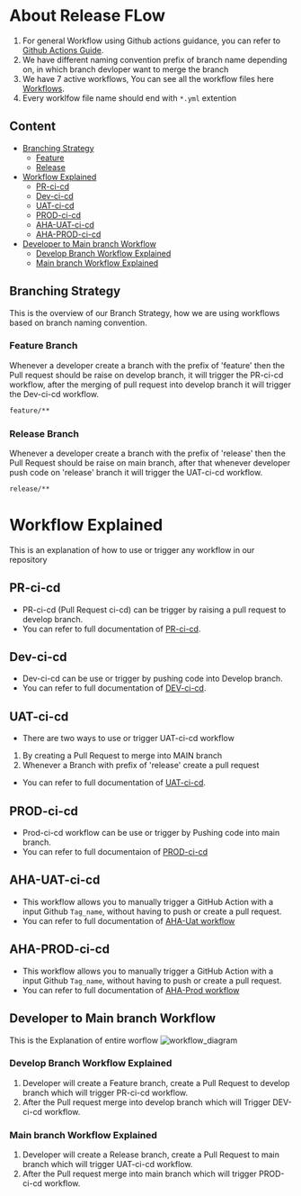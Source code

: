 # About Release FLow

1. For general Workflow using Github actions guidance, you can refer to [Github Actions Guide](https://docs.github.com/en/actions/guides). 
2. We have different naming convention prefix of branch name depending on, in which branch devloper want to merge the branch
3. We have 7 active workflows, You can see all the workflow files here [Workflows](https://github.com/REAN-Foundation/rean-bot-wrapper/tree/develop/.github/workflows).
4. Every worklfow file name should end with ``` *.yml ``` extention

## Content
- [Branching Strategy](#Branching-Strategy)
  - [Feature](#Feature-Branch)
  - [Release](#Release-Branch)
- [Workflow Explained](#Workflow-Explained)
  - [PR-ci-cd](#PR-ci-cd)
  - [Dev-ci-cd](#Dev-ci-cd)
  - [UAT-ci-cd](#UAT-ci-cd)
  - [PROD-ci-cd](#PROD-ci-cd)
  - [AHA-UAT-ci-cd](#AHA-UAT-ci-cd)
  - [AHA-PROD-ci-cd](#AHA-PROD-ci-cd)
- [Developer to Main branch Workflow](#Developer-to-Main-branch-Workflow)
  - [Develop Branch Workflow Explained](#Develop-Branch-Workflow-Explained)
  - [Main branch Workflow Explained](#Main-branch-Workflow-Explained)


## Branching Strategy

This is the overview of our Branch Strategy, how we are using workflows based on branch naming convention.

### Feature Branch

Whenever a developer create a branch with the prefix of 'feature' then the Pull request should be raise on develop branch, it will trigger the PR-ci-cd workflow, after the merging of pull request into develop branch it will trigger the Dev-ci-cd workflow. 
 
 ```sh
 feature/**
 ```

### Release Branch

Whenever a developer create a branch with the prefix of 'release' then the Pull Request should be raise on main branch, after that whenever developer push code on 'release' branch it will trigger the UAT-ci-cd workflow.

 ```sh
 release/**
 ```
 
# Workflow Explained 
 
This is an explanation of how to use or trigger any workflow in our repository
 
## PR-ci-cd
 
* PR-ci-cd (Pull Request ci-cd) can be trigger by raising a pull request to develop branch.
* You can refer to full documentation of [PR-ci-cd](release_docs/Pr-ci-cd_ReleaseFlow.md).
 
## Dev-ci-cd 

* Dev-ci-cd can be use or trigger by pushing code into Develop branch.
* You can refer to full documentation of [DEV-ci-cd](release_docs/Dev-ci-cd_ReleaseFlow.md).


## UAT-ci-cd

* There are two ways to use or trigger UAT-ci-cd workflow
1. By creating a Pull Request to merge into MAIN branch
2. Whenever a Branch with prefix of 'release' create a pull request
* You can refer to full documentation of [UAT-ci-cd](release_docs/Uat-ci-cd_ReleaseFlow.md).


## PROD-ci-cd

* Prod-ci-cd workflow can be use or trigger by Pushing code into main branch.
* You can refer to full documentaion of [PROD-ci-cd](release_docs/Prod-ci-cd_ReleaseFlow.md)


## AHA-UAT-ci-cd

* This workflow allows you to manually trigger a GitHub Action with a input Github ``` Tag_name ```, without having to push or create a pull request.
* You can refer to full documentation of [AHA-Uat workflow](release_docs/AHA-UAT_ReleaseFlow.md)
 
## AHA-PROD-ci-cd

* This workflow allows you to manually trigger a GitHub Action with a input Github ``` Tag_name ```, without having to push or create a pull request.
* You can refer to full documentation of [AHA-Prod workflow](release_docs/AHA-Prod_ReleaseFlow.md)

## Developer to Main branch Workflow

This is the Explanation of entire worflow
![workflow_diagram](https://github.com/REAN-Foundation/reancare-service/blob/feature/flow_documentation/assets/images/workflow_diagram.png?raw=true)

### Develop Branch Workflow Explained

1. Developer will create a Feature branch, create a Pull Request to develop branch which will trigger PR-ci-cd workflow.
2. After the Pull request merge into develop branch which will Trigger DEV-ci-cd workflow.

### Main branch Workflow Explained

1. Developer will create a Release branch, create a Pull Request to main branch which will trigger UAT-ci-cd workflow.
2. After the Pull request merge into main branch which will trigger PROD-ci-cd workflow.
